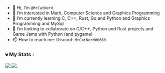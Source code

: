 - 👋 Hi, I’m `@MrCatNerd`
- 👀 I’m interested in Math, Computer Science and Graphics Programming
- 🌱 I’m currently learning C, C++, Rust, Go and Python and Graphics Programming and MySql
- 💞️ I’m looking to collaborate on C/C++, Python and Rust projects and Game Jams with Python (and pygame)
- 📫 How to reach me: Discord: `MrCatNerd#0669`

### 💀 My Stats :
<a href="https://github.com/MrCatNerd">
  <img align="center" src="https://github-readme-stats.vercel.app/api/top-langs/?username=mrcatnerd&theme=ayu-mirage&hide=css,html,markdown&langs_count=3" />
</a>
<a href="https://github.com/MrCatNerd">
  <img align="center" src="https://github-readme-stats.vercel.app/api?username=mrcatnerd&show_icons=true&count_private=true&line_height=27&theme=ayu-mirage" />
</a>
<img src="https://komarev.com/ghpvc/?username=MrCatNerd&style=flat-square&color=blue" alt=""/>

<!---
MrCatNerd/MrCatNerd is a ✨ special ✨ repository because its `README.md` (this file) appears on your GitHub profile.
You can click the Preview link to take a look at your changes.
--->
